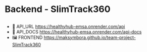 # Backend - SlimTrack360

##

- 🔗 API_URL https://healthyhub-emsa.onrender.com/api
- 📃 API_DOCS https://healthyhub-emsa.onrender.com/api-docs
- 🖼️ FRONTEND https://maksymbora.github.io/team-project-SlimTrack360
